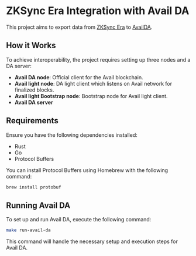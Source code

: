 # ZKSync Era Integration with Avail DA

This project aims to export data from [ZKSync Era](https://github.com/matter-labs/zksync-era) to [AvailDA](https://www.availproject.org/da).

## How it Works

To achieve interoperability, the project requires setting up three nodes and a DA server:

- **Avail DA node**: Official client for the Avail blockchain.
- **Avail light node**: DA light client which listens on Avail network for finalized blocks.
- **Avail light Bootstrap node**: Bootstrap node for Avail light client.
- **Avail DA server**

## Requirements

Ensure you have the following dependencies installed:

- Rust
- Go
- Protocol Buffers

You can install Protocol Buffers using Homebrew with the following command:

```sh
brew install protobuf
```

## Running Avail DA

To set up and run Avail DA, execute the following command:
```sh
make run-avail-da
```
This command will handle the necessary setup and execution steps for Avail DA.
